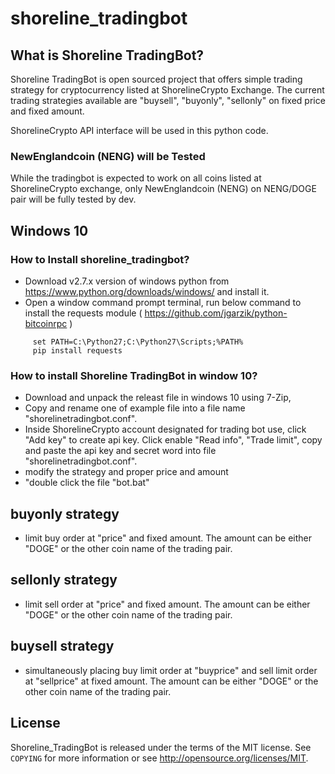 # shoreline_tradingbot


## What is Shoreline TradingBot?

Shoreline TradingBot is open sourced project that offers simple trading strategy for cryptocurrency listed at
ShorelineCrypto Exchange.  The current trading strategies available are "buysell", "buyonly", "sellonly" on fixed price and fixed
amount. 

ShorelineCrypto API interface will be used in this python code. 

### NewEnglandcoin (NENG) will be Tested

While the tradingbot is expected to work on all coins listed at ShorelineCrypto exchange, only NewEnglandcoin (NENG) on NENG/DOGE pair will be fully tested by dev. 

## Windows 10

### How to Install shoreline_tradingbot?

 - Download v2.7.x version of windows python from https://www.python.org/downloads/windows/ and install it.
 - Open a window command prompt terminal, run below command to install the requests module 
   ( https://github.com/jgarzik/python-bitcoinrpc )
```
     set PATH=C:\Python27;C:\Python27\Scripts;%PATH%
     pip install requests
```


### How to install Shoreline TradingBot in window 10?
  - Download and unpack the releast file in windows 10 using 7-Zip,
  - Copy and rename one of example file into a file name "shorelinetradingbot.conf".
  - Inside ShorelineCrypto account designated for trading bot use, click "Add key" to create api key. Click enable "Read info", "Trade limit", copy and paste the api key and secret
   word into file "shorelinetradingbot.conf".
  - modify the strategy and proper price and amount
  - "double click the file "bot.bat"

## buyonly strategy
  - limit buy order at "price" and fixed amount. The amount can be either "DOGE" or the other coin name of the trading pair.
  
## sellonly strategy
  - limit sell order at "price" and fixed amount. The amount can be either "DOGE" or the other coin name of the trading pair.
  
## buysell strategy
  - simultaneously placing buy limit order at "buyprice" and sell limit order at "sellprice" at fixed amount. The amount can be either "DOGE" or the other coin name of the trading pair.


## License


Shoreline_TradingBot is released under the terms of the MIT license. See `COPYING` for more
information or see http://opensource.org/licenses/MIT.


